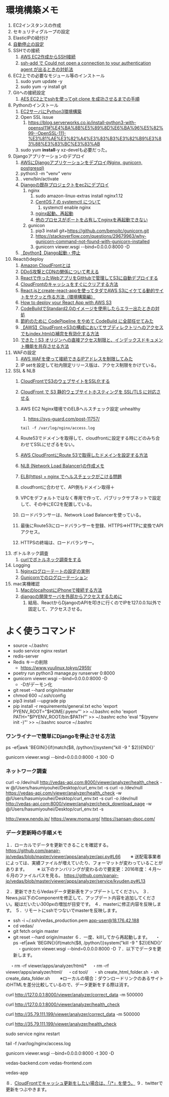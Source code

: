 # 環境構築メモ

1. EC2インスタンスの作成
2. セキュリティグループの設定
3. ElasticIPの紐付け
4. [自動停止の設定](https://qiita.com/kosuge/items/dfaf7e6586da17818039)
5. SSHでの接続
   1. [AWS EC2作成からSSH接続](https://qiita.com/gurensouen/items/7382c2d14763436466d2)
   2. [ssh-add で Could not open a connection to your authentication agent が出るときの対処法](https://qiita.com/ytheta/items/cbbd0b833c19784dfa1e)
6. EC2上での必要なモジュール等のインストール
   1. sudo yum update -y
   2. sudo yum -y install git
7. Gitへの接続設定
   1. [AES EC2上でsshを使ってgit clone を成功させるまでの手順](https://qiita.com/konuma1022/items/986eb58d4b94bef0c0a5)
8. Pythonのインストール
   1. [EC2サーバにPython3環境構築](https://qiita.com/tisk_jdb/items/01bd6ef9209acc3a275f)
   2. Open SSL issue
      1. https://blog.serverworks.co.jp/install-python3-with-openssl11#%E4%BA%8B%E5%89%8D%E6%BA%96%E5%82%99--OpenSSL-111-%E3%81%AE%E3%82%A4%E3%83%B3%E3%82%B9%E3%83%88%E3%83%BC%E3%83%AB
   3. sudo yum **install**-y xz-develも必要だった。
9. Djangoアプリケーションのデプロイ
   1. [AWSにDjangoアプリケーションをデプロイ(Nginx, gunicorn, postgresql)](https://qiita.com/pokotsun/items/1272479e36c5146c6609)
   2. python3 -m "venv" venv
   3. . venv/bin/activate
   4. [Djangoの既存プロジェクトをec2にデプロイ](https://qiita.com/kur/items/fb75354ee53671c79614)
      1. nginx
         1. sudo amazon-linux-extras install nginx1.12
         2. [CentOS 7 の systemctl について](https://labs.precs.co.jp/2014/12/16/75/)
            1. systemctl enable nginx
         3. [nginx起動、再起動](https://qiita.com/Kaisyou/items/dadf6fe9ee93fb69e76c)
         4. [他のプロセスがポートを占有してnginxを再起動できない](https://qiita.com/Yu-s/items/64c54def20e5fa64edd1)
      2. gunicon
         1. pip3 install git+https://github.com/benoitc/gunicorn.git
         2. https://stackoverflow.com/questions/29679963/why-gunicorn-command-not-found-with-gunicorn-installed
         3. gunicorn viewer.wsgi --bind=0.0.0.0:8000 -D
   5. [【python】Django起動・停止](https://tokyo-engineer.com/python_django_start_stop/)
10. Reactのdeploy
    1. [Amazon CloudFrontとは](https://hacknote.jp/archives/41668/)
    2. [DDoS攻撃とCDNの関係について考える](https://www.orangeitems.com/entry/2018/10/31/062000)
    3. [Reactで作ったWebアプリをGitHubで管理してS3に自動デプロイする](https://s8a.jp/react-github-aws-s3-auto-deploy)
    4. [CloudFrontのキャッシュをすぐにクリアする方法](https://www.aruse.net/entry/2018/10/08/090631)
    5. [React.jsとcreate-react-appを使ってタダでAWS S3にイケてる動的サイトをサクッと作る方法（環境構築編）](https://goleiro.hatenablog.com/entry/2017/03/20/030018)
    6. [How to deploy your React App with AWS S3](https://medium.com/dailyjs/a-guide-to-deploying-your-react-app-with-aws-s3-including-https-a-custom-domain-a-cdn-and-58245251f081)
    7. [CodeBuildでStandard2.0のイメージを使用したらエラー出たときの対処](https://qiita.com/maruware/items/c3a6f6741220ef3e61f7)
    8. [節約のために CodePipeline をやめて CodeBuild に全部任せてみた](https://michimani.net/post/aws-use-only-codebuild/)
    9. [【AWS】CloudFront→S3の構成においてサブディレクトリへのアクセスでもindex.htmlの補完を有効化する方法](https://gadgeterkun.hatenablog.com/entry/20191120/1574211600)
    10. [できた！S3 オリジンへの直接アクセス制限と、インデックスドキュメント機能を共存させる方法](https://dev.classmethod.jp/cloud/aws/directory-indexes-in-s3-origin-backed-cloudfront/)
11. WAFの設定
    1. [AWS WAFを使って接続できるIPアドレスを制限してみた](https://dev.classmethod.jp/cloud/aws/aws-waf-ip-block/)
    2. IP setを設定して社内限定リリース版は、アクセス制限をかけている。
12. SSL & NLB
    1. [CloudFrontでS3のウェブサイトをSSL化する](https://qiita.com/jasbulilit/items/73d70a01a5d3b520450f)
    2. [CloudFront で S3 静的ウェブサイトホスティングを SSL/TLS に対応させる](https://dev.classmethod.jp/cloud/aws/tls-for-s3-web-hosting-with-cloudfront/)
    3. AWS EC2 Nginx環境でのELBヘルスチェック設定 unhealthy

       1. https://sys-guard.com/post-11757/

       ```
       tail -f /var/log/nginx/access.log
       ```
    4. Route53でドメインを取得して、cloudfrontに設定する時にどのみち合わせてSSLにせざるをない。
    5. [AWS CloudFrontにRoute 53で取得したドメインを設定する方法](https://tomokazu-kozuma.com/how-to-set-the-domain-acquired-by-route53-to-aws-cloudfront/)
    6. [NLB (Network Load Balancer)の作成メモ](https://qiita.com/rubytomato@github/items/e15e0a508b9fbec526e0)
    7. [ELB(https) + nginx でヘルスチェックがこける問題](https://qiita.com/ameyamashiro/items/63793a02d66b6c48ec09)
    8. cloudfrontに合わせて、API側もドメイン取得＋
    9. VPCをデフォルトではなく専用で作って、パブリックサブネットで設定して、その中にEC2を配置している。
    10. ロードバランサーは、Network Load Balancerを使っている。
    11. 最後にRoute53にロードバランサーを登録、HTTPS⇒HTTPに変換でAPIアクセス。
    12. HTTPSの終端は、ロードバランサー。
13. ボトルネック調査
    1. [curlでボトルネック調査をする](http://akuwano.hatenablog.jp/entry/20120503/1335994486)
14. Logging
    1. [Nginxログローテートの設定の実例](https://qiita.com/koudaiii/items/23322bf7037c6a7b1cea)
    2. [Gunicornでのログローテーション](http://ja.voidcc.com/question/p-cibwnwth-dk.html)
15. mac実機確認
    1. [MacのlocalhostにiPhoneで接続する方法](https://qiita.com/sabineko/items/c4725c649c57a0432104)
    2. [djangoの開発サーバを外部からアクセスするために](https://blog.masasuzu.net/entry/20100731/1280588504)
       1. 結局、ReactからDjangoのAPIを叩きに行くのでIPを127.0.0.1以外で固定して、アクセスさせる。

# よく使うコマンド

- source ~/.bashrc
- sudo service nginx restart
- redis-server
- Redis キーの削除
  - https://www.yuulinux.tokyo/2959/
- poetry run python3 manage.py runserver 0:8000
- gunicorn viewer.wsgi --bind=0.0.0.0:8000 -D
  - -Dがデーモン化
- git reset --hard origin/master
- chmod 600 ~/.ssh/config
- pip3 install --upgrade pip
- pip install -r requirements/general.txt
  echo 'export PYENV_ROOT="$HOME/.pyenv"' >> ~/.bashrc
  echo 'export PATH="$PYENV_ROOT/bin:$PATH"' >> ~/.bashrc
  echo 'eval "$(pyenv init -)"' >> ~/.bashrc
  source ~/.bashrc

### ワンライナーで簡単にDjangoを停止させる方法

ps -ef|awk 'BEGIN{}{if(match($8, /python/))system("kill -9 " $2)}END{}'

gunicorn viewer.wsgi --bind=0.0.0.0:8000 -t 300 -D

### ネットワーク調査

curl  -o /dev/null http://vedas-api.com:8000/viewer/analyzer/health_check -w @/Users/hasumiyouhei/Desktop/curl_env.txt -s
curl  -o /dev/null https://vedas-api.com/viewer/analyzer/health_check -w @/Users/hasumiyouhei/Desktop/curl_env.txt -s
curl  -o /dev/null http://vedas-api.com:8000/viewer/analyzer/check_download_page -w @/Users/hasumiyouhei/Desktop/curl_env.txt -s

http://www.nendo.jp/
https://www.moma.org/
https://sansan-dsoc.com/

### データ更新時の手順メモ

１．ローカルでデータを更新できることを確認する。
https://github.com/panair-jp/vedas/blob/master/viewer/apps/analyzer/api.py#L66
　　※ 送配電事業者によっては、実績ファイルが増えていたり、フォーマットが変わっていることがあります。
　　※ 以下のナンバリングが変わるので要変更：2016年度：４月〜６月のファイルパスを見る。
https://github.com/panair-jp/vedas/blob/master/viewer/apps/analyzer/service/kyuden.py#L13

２．更新できたらVedasデータ更新表をアップデートしてください。
３．News.js以下のComponentを修正して、アップデート内容を追加してください。縦はだいたい300pxの増加が目安です。
４．masterに修正内容を反映します。
５．リモートにsshでつないでmasterを反映します。

- ssh -i ~/.ssh/vedas_production.pem app-user@18.176.42.188
- cd vedas/
- git fetch origin master
- git reset --hard origin/master
  ６．一度、killしてから再起動します。
  　・ps -ef|awk 'BEGIN{}{if(match($8, /python/))system("kill -9 " $2)}END{}'
  　・gunicorn viewer.wsgi --bind=0.0.0.0:8000 -D
  ７．以下でデータを更新します。

　・rm -rf viewer/apps/analyzer/html/*
　・rm -rf viewer/apps/analyzer/html/
　・cd tool/
　・sh create_html_folder.sh
   ・sh create_data_folder.sh
　　※ローカルの場合：ダウンロードリンクのあるサイトのHTMLを差分比較しているので、データ更新をする際は消す。

curl http://127.0.0.1:8000/viewer/analyzer/correct_data -m 500000

curl http://127.0.0.1:8000/viewer/analyzer/health_check

curl http://35.79.111.199/viewer/analyzer/correct_data -m 500000

curl http://35.79.111.199/viewer/analyzer/health_check

sudo service nginx restart

tail -f /var/log/nginx/access.log

gunicorn viewer.wsgi --bind=0.0.0.0:8000 -t 300 -D

vedas-backend.com
vedas-frontend.com

vedas-app

８．[CloudFrontでキャッシュ更新をしたい場合は、「/*」を使う。](https://www.aruse.net/entry/2018/10/08/090631)
９．twitterで更新をつぶやきます。
